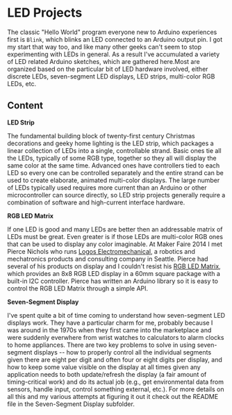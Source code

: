LED Projects
===============

The classic "Hello World" program everyone new to Arduino experiences first is `Blink`, which blinks an LED connected to an Arduino output pin.  I got my start that way too, and like many other geeks can't seem to stop experimenting with LEDs in general.  As a result I've accumulated a variety of LED related Arduino sketches, which are gathered here.Most are organized based on the particular bit of LED hardware involved, either discrete LEDs, seven-segment LED displays, LED strips, multi-color RGB LEDs, etc.
 

## Content

**LED Strip**

The fundamental building block of twenty-first century Christmas decorations and geeky home lighting is the LED strip, which packages a linear collection of LEDs into a single, controllable strand.  Basic ones tie all the LEDs, typically of some RGB type, together so they all will display the same color at the same time.  Advanced ones have controllers tied to each LED so every one can be controlled separately and the entire strand can be used to create elaborate, animated multi-color displays.  The large number of LEDs typically used requires more current than an Arduino or other microcontroller can source directly, so LED strip projects generally require a combination of software and high-current interface hardware.

**RGB LED Matrix**

If one LED is good and many LEDs are better then an addressable matrix of LEDs must be great.  Even greater is if those LEDs are multi-color RGB ones that can be used to display any color imaginable.  At Maker Faire 2014 I met Pierce Nichols who runs [Logos Electromechanical](http://www.logos-electro.com), a robotics and mechatronics products and consulting company in Seattle.  Pierce had several of his products on display and I couldn't resist his [RGB LED Matrix](http://www.logos-electro.com/store/rgb-led-matrix-r2), which provides an 8x8 RGB LED display in a 60mm square package with a built-in I2C controller.  Pierce has written an Arduino library so it is easy to control the RGB LED Matrix through a simple API.

**Seven-Segment Display**

I've spent quite a bit of time coming to understand how seven-segment LED displays work.  They have a particular charm for me, probably because I was around in the 1970s when they first came into the marketplace and were suddenly everwhere from wrist watches to calculators to alarm clocks to home appliances.  There are two key problems to solve in using seven-segment displays -- how to properly control all the individual segments given there are eight per digit and often four or eight digits per display, and how to keep some value visible on the display at all times given any application needs to both update/refresh the display (a fair amount of timing-critical work) and do its actual job (e.g., get environmental data from sensors, handle input, control something external, etc.). For more details on all this and my various attempts at figuring it out it check out the README file in the Seven-Segment Display subfolder.